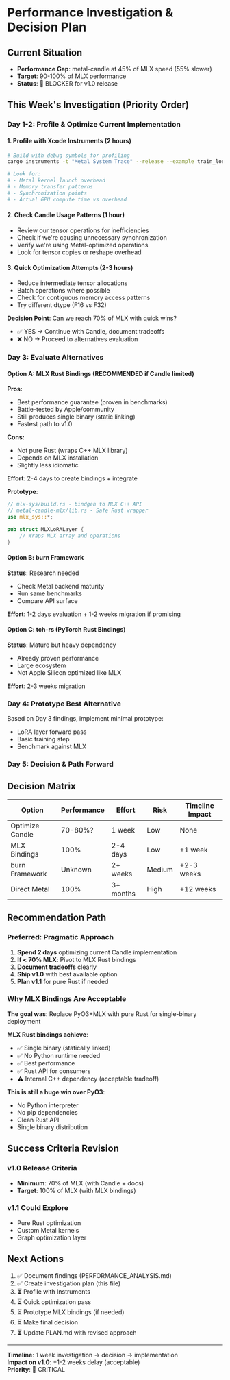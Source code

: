 # Performance Investigation & Decision Plan

## Current Situation
- **Performance Gap**: metal-candle at 45% of MLX speed (55% slower)
- **Target**: 90-100% of MLX performance
- **Status**: 🔴 BLOCKER for v1.0 release

## This Week's Investigation (Priority Order)

### Day 1-2: Profile & Optimize Current Implementation

#### 1. Profile with Xcode Instruments (2 hours)
```bash
# Build with debug symbols for profiling
cargo instruments -t "Metal System Trace" --release --example train_lora

# Look for:
# - Metal kernel launch overhead
# - Memory transfer patterns
# - Synchronization points
# - Actual GPU compute time vs overhead
```

#### 2. Check Candle Usage Patterns (1 hour)
- Review our tensor operations for inefficiencies
- Check if we're causing unnecessary synchronization
- Verify we're using Metal-optimized operations
- Look for tensor copies or reshape overhead

#### 3. Quick Optimization Attempts (2-3 hours)
- Reduce intermediate tensor allocations
- Batch operations where possible
- Check for contiguous memory access patterns
- Try different dtype (F16 vs F32)

**Decision Point**: Can we reach 70% of MLX with quick wins?
- ✅ YES → Continue with Candle, document tradeoffs
- ❌ NO → Proceed to alternatives evaluation

### Day 3: Evaluate Alternatives

#### Option A: MLX Rust Bindings (RECOMMENDED if Candle limited)

**Pros:**
- Best performance guarantee (proven in benchmarks)
- Battle-tested by Apple/community
- Still produces single binary (static linking)
- Fastest path to v1.0

**Cons:**
- Not pure Rust (wraps C++ MLX library)
- Depends on MLX installation
- Slightly less idiomatic

**Effort**: 2-4 days to create bindings + integrate

**Prototype**:
```rust
// mlx-sys/build.rs - bindgen to MLX C++ API
// metal-candle-mlx/lib.rs - Safe Rust wrapper
use mlx_sys::*;

pub struct MLXLoRALayer {
    // Wraps MLX array and operations
}
```

#### Option B: burn Framework

**Status**: Research needed
- Check Metal backend maturity
- Run same benchmarks
- Compare API surface

**Effort**: 1-2 days evaluation + 1-2 weeks migration if promising

#### Option C: tch-rs (PyTorch Rust Bindings)

**Status**: Mature but heavy dependency
- Already proven performance
- Large ecosystem
- Not Apple Silicon optimized like MLX

**Effort**: 2-3 weeks migration

### Day 4: Prototype Best Alternative

Based on Day 3 findings, implement minimal prototype:
- LoRA layer forward pass
- Basic training step
- Benchmark against MLX

### Day 5: Decision & Path Forward

## Decision Matrix

| Option | Performance | Effort | Risk | Timeline Impact |
|--------|-------------|--------|------|-----------------|
| Optimize Candle | 70-80%? | 1 week | Low | None |
| MLX Bindings | 100% | 2-4 days | Low | +1 week |
| burn Framework | Unknown | 2+ weeks | Medium | +2-3 weeks |
| Direct Metal | 100% | 3+ months | High | +12 weeks |

## Recommendation Path

### Preferred: Pragmatic Approach

1. **Spend 2 days** optimizing current Candle implementation
2. **If < 70% MLX**: Pivot to MLX Rust bindings
3. **Document tradeoffs** clearly
4. **Ship v1.0** with best available option
5. **Plan v1.1** for pure Rust if needed

### Why MLX Bindings Are Acceptable

**The goal was**: Replace PyO3+MLX with pure Rust for single-binary deployment

**MLX Rust bindings achieve**:
- ✅ Single binary (statically linked)
- ✅ No Python runtime needed
- ✅ Best performance
- ✅ Rust API for consumers
- ⚠️ Internal C++ dependency (acceptable tradeoff)

**This is still a huge win over PyO3**:
- No Python interpreter
- No pip dependencies
- Clean Rust API
- Single binary distribution

## Success Criteria Revision

### v1.0 Release Criteria
- **Minimum**: 70% of MLX (with Candle + docs)
- **Target**: 100% of MLX (with MLX bindings)

### v1.1 Could Explore
- Pure Rust optimization
- Custom Metal kernels
- Graph optimization layer

## Next Actions

1. ✅ Document findings (PERFORMANCE_ANALYSIS.md)
2. ✅ Create investigation plan (this file)
3. ⏳ Profile with Instruments
4. ⏳ Quick optimization pass
5. ⏳ Prototype MLX bindings (if needed)
6. ⏳ Make final decision
7. ⏳ Update PLAN.md with revised approach

---

**Timeline**: 1 week investigation → decision → implementation  
**Impact on v1.0**: +1-2 weeks delay (acceptable)  
**Priority**: 🔴 CRITICAL
